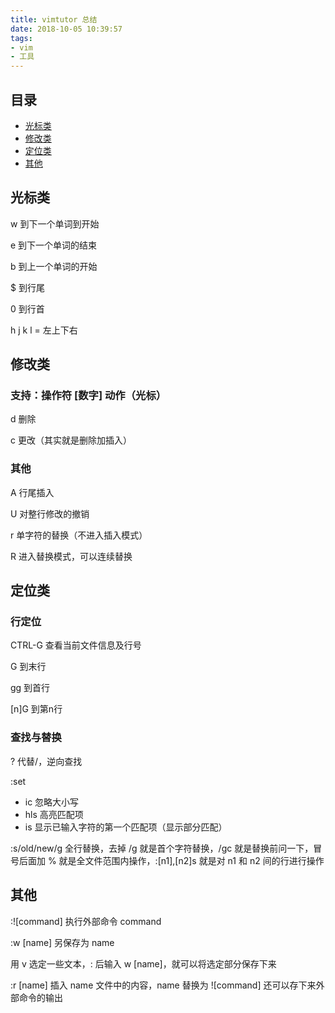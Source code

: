 ```yaml
---
title: vimtutor 总结
date: 2018-10-05 10:39:57
tags:
- vim
- 工具
---
```


## 目录
- [光标类](#cursor)
- [修改类](#modify)
- [定位类](#anchor)
- [其他](#other)

<!--more-->

## <a name="cursor"/> 光标类

w 到下一个单词到开始

e 到下一个单词的结束

b 到上一个单词的开始

$ 到行尾

0 到行首

h j k l = 左上下右

## <a name="modify"/> 修改类

### 支持：操作符 [数字] 动作（光标）

d 删除

c 更改（其实就是删除加插入）

### 其他

A 行尾插入

U 对整行修改的撤销

r 单字符的替换（不进入插入模式）

R 进入替换模式，可以连续替换

## <a name="anchor"/> 定位类

### 行定位

CTRL-G 查看当前文件信息及行号

G 到末行

gg 到首行

[n]G 到第n行

### 查找与替换

? 代替/，逆向查找

:set

 - ic 忽略大小写
 - hls 高亮匹配项
 - is 显示已输入字符的第一个匹配项（显示部分匹配）

:s/old/new/g 全行替换，去掉 /g 就是首个字符替换，/gc 就是替换前问一下，冒号后面加 % 就是全文件范围内操作，:[n1],[n2]s 就是对 n1 和 n2 间的行进行操作

## <a name="other"/> 其他

:![command] 执行外部命令 command

:w [name] 另保存为 name

用 v 选定一些文本，: 后输入 w [name]，就可以将选定部分保存下来

:r [name] 插入 name 文件中的内容，name 替换为 ![command] 还可以存下来外部命令的输出

